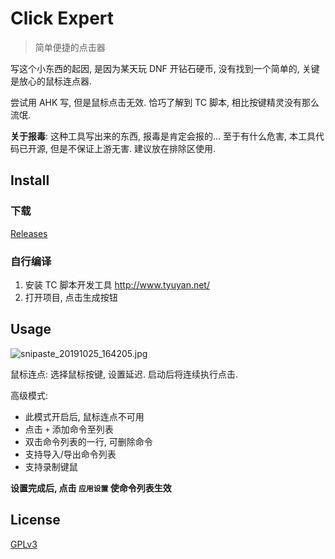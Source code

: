 # Click Expert

> 简单便捷的点击器

写这个小东西的起因, 是因为某天玩 DNF 开钻石硬币, 没有找到一个简单的, 关键是放心的鼠标连点器. 

尝试用 AHK 写, 但是鼠标点击无效. 恰巧了解到 TC 脚本, 相比按键精灵没有那么流氓.

**关于报毒**: 这种工具写出来的东西, 报毒是肯定会报的... 至于有什么危害, 本工具代码已开源, 但是不保证上游无害. 建议放在排除区使用.



## Install

### 下载

[Releases](https://github.com/goclon/ClickExpert/releases/latest)



### 自行编译

1. 安装 TC 脚本开发工具  http://www.tyuyan.net/ 
2. 打开项目, 点击生成按钮




## Usage

![snipaste_20191025_164205.jpg](https://i.loli.net/2019/10/25/djuveQit4kArWzq.jpg)

鼠标连点: 选择鼠标按键, 设置延迟. 启动后将连续执行点击.

高级模式: 

- 此模式开启后, 鼠标连点不可用
- 点击 `+` 添加命令至列表
- 双击命令列表的一行, 可删除命令
- 支持导入/导出命令列表
- 支持录制键鼠



 **设置完成后, 点击 `应用设置` 使命令列表生效**



## License

[GPLv3](https://www.gnu.org/licenses/gpl-3.0.html)

